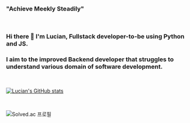 ### "Achieve Meekly Steadily"

​    

### Hi there 👋 I'm Lucian, Fullstack developer-to-be using Python and JS. 

### I aim to the improved Backend developer that struggles to understand various domain of software development.

​    

<!--
**veluminous/veluminous** is a ✨ _special_ ✨ repository because its `README.md` (this file) appears on your GitHub profile.

Here are some ideas to get you started:

- 🔭 I’m currently working on ...
- 🌱 I’m currently learning ...
- 👯 I’m looking to collaborate on ...
- 🤔 I’m looking for help with ...
- 💬 Ask me about ...
- 📫 How to reach me: ...
- 😄 Pronouns: ...
- ⚡ Fun fact: ...
  -->

[<img src="https://github-readme-stats.vercel.app/api?username=veluminous&hide=stars,issues&show_icons=true" alt="Lucian's GitHub stats"  />](https://github.com/anuraghazra/github-readme-stats)

​    

[<img src="http://mazassumnida.wtf/api/v2/generate_badge?boj=sungyoon606" alt="Solved.ac
프로필" align="left"  />](https://solved.ac/sungyoon606)

